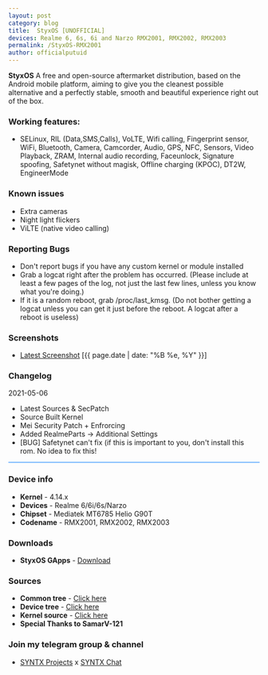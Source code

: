 ```yaml
---
layout: post
category: blog
title:  StyxOS [UNOFFICIAL]
devices: Realme 6, 6s, 6i and Narzo RMX2001, RMX2002, RMX2003
permalink: /StyxOS-RMX2001
author: officialputuid
---
```


**StyxOS** A free and open-source aftermarket distribution, based on the Android mobile platform, aiming to give you the cleanest possible alternative and a perfectly stable, smooth and beautiful experience right out of the box.

### Working features:

- SELinux, RIL (Data,SMS,Calls), VoLTE, Wifi calling, Fingerprint sensor, WiFi, Bluetooth, Camera, Camcorder, Audio, GPS, NFC, Sensors, Video Playback, ZRAM, Internal audio recording, Faceunlock, Signature spoofing, Safetynet without magisk, Offline charging (KPOC), DT2W, EngineerMode

### Known issues

- Extra cameras
- Night light flickers
- ViLTE (native video calling)

### Reporting Bugs

- Don't report bugs if you have any custom kernel or module installed
- Grab a logcat right after the problem has occurred. (Please include at least a few pages of the log, not just the last few lines, unless you know what you're doing.)
- If it is a random reboot, grab /proc/last_kmsg. (Do not bother getting a logcat unless you can get it just before the reboot. A logcat after a reboot is useless)

### Screenshots

- [Latest Screenshot](/404) [{{ page.date | date: "%B %e, %Y" }}]

### Changelog

2021-05-06

- Latest Sources & SecPatch
- Source Built Kernel
- Mei Security Patch + Enfrorcing
- Added RealmeParts -> Additional Settings
- [BUG] Safetynet can't fix (if this is important to you, don't install this rom. No idea to fix this!
<hr style="background: #007bff" />

### Device info

- **Kernel** - 4.14.x
- **Devices** - Realme 6/6i/6s/Narzo
- **Chipset** - Mediatek MT6785 Helio G90T
- **Codename** - RMX2001, RMX2002, RMX2003

### Downloads

- **StyxOS GApps** - [Download](https://drive.google.com/file/d/11DtIfwKXJxiDFfsu6lSgHOfSaz_E6Hi_/view?usp=sharing)

### Sources

- **Common tree** - [Click here](https://github.com/officialputuid/android_device_realme_mt6785-common)
- **Device tree** - [Click here](https://github.com/officialputuid/android_device_realme_RMX2001)
- **Kernel source** - [Click here](https://github.com/SamarV-121/android_kernel_realme_RMX2001/)
- **Special Thanks to SamarV-121**

### Join my telegram group & channel

- [SYNTX Projects](https://t.me/SYNTXChannel) x [SYNTX Chat](https://t.me/SYNTXchat)